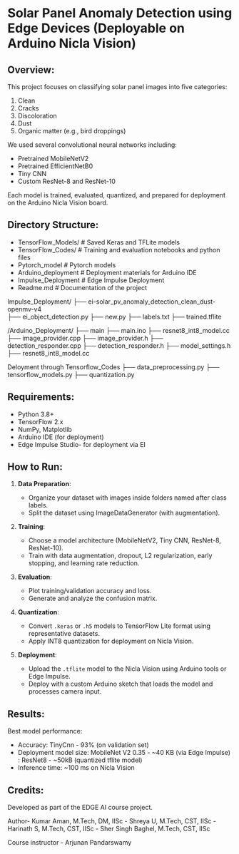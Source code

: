 Solar Panel Anomaly Detection using Edge Devices (Deployable on Arduino Nicla Vision)
=============================================================================

Overview:
---------
This project focuses on classifying solar panel images into five categories:
1. Clean
2. Cracks
3. Discoloration
4. Dust
5. Organic matter (e.g., bird droppings)

We used several convolutional neural networks including:
- Pretrained MobileNetV2
- Pretrained EfficientNetB0
- Tiny CNN
- Custom ResNet-8 and ResNet-10

Each model is trained, evaluated, quantized, and prepared for deployment on the Arduino Nicla Vision board.

Directory Structure:
--------------------
- TensorFlow_Models/       # Saved Keras and TFLite models
- TensorFlow_Codes/        # Training and evaluation notebooks and python files
- Pytorch_model            # Pytorch models
- Arduino_deployment       # Deployment materials for Arduino IDE
- Impulse_Deployment       # Edge Impulse Deployment
- Readme.md                # Documentation of the project

Impulse_Deployment/
├── ei-solar_pv_anomaly_detection_clean_dust-openmv-v4  
  ├── ei_object_detection.py
  ├── new.py
  ├── labels.txt
  ├── trained.tflite

/Arduino_Deployment/
├── main
  ├── main.ino
  ├── resnet8_int8_model.cc
  ├── image_provider.cpp
  ├── image_provider.h
  ├── detection_responder.cpp
  ├── detection_responder.h
  ├── model_settings.h
├── resnet8_int8_model.cc

Deloyment through Tensorflow_Codes
├── data_preprocessing.py
├── tensorflow_models.py
├── quantization.py


Requirements:
-------------
- Python 3.8+
- TensorFlow 2.x
- NumPy, Matplotlib
- Arduino IDE (for deployment)
- Edge Impulse Studio- for deployment via EI

How to Run:
-----------
1. **Data Preparation**:
   - Organize your dataset with images inside folders named after class labels.
   - Split the dataset using ImageDataGenerator (with augmentation).

2. **Training**:
   - Choose a model architecture (MobileNetV2, Tiny CNN, ResNet-8, ResNet-10).
   - Train with data augmentation, dropout, L2 regularization, early stopping, and learning rate reduction.

3. **Evaluation**:
   - Plot training/validation accuracy and loss.
   - Generate and analyze the confusion matrix.

4. **Quantization**:
   - Convert `.keras` or `.h5` models to TensorFlow Lite format using representative datasets.
   - Apply INT8 quantization for deployment on Nicla Vision.

5. **Deployment**:
   - Upload the `.tflite` model to the Nicla Vision using Arduino tools or Edge Impulse.
   - Deploy with a custom Arduino sketch that loads the model and processes camera input.

Results:
--------
Best model performance:
- Accuracy: TinyCnn - 93% (on validation set)
- Deployment model size: MobileNet V2 0.35 - ~40 KB (via Edge Impulse)
                       : ResNet8 - ~50kB (quantized tflite model) 
- Inference time: ~100 ms on Nicla Vision

Credits:
--------
Developed as part of the EDGE AI course project.

Author- Kumar Aman, M.Tech, DM, IISc
      - Shreya U, M.Tech, CST, IISc
      - Harinath S, M.Tech, CST, IISc
      - Sher Singh Baghel, M.Tech, CST, IISc

Course instructor - Arjunan Pandarswamy

